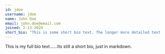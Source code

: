 ```yaml
---
id: jdoe
username: jdoe
name: John Doe
email: john.doe@email.com
joined: 2-13-2024
short_bio: "This is some short bio text. The longer more detailed text can be added below in the markdown file."
---
```


This is my full bio text......Its still a short bio, just in markdown.
